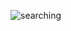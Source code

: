 ![searching](https://user-images.githubusercontent.com/111974123/232252438-21d315c3-f48e-49f5-bea1-1541c6bd0fe1.png)
